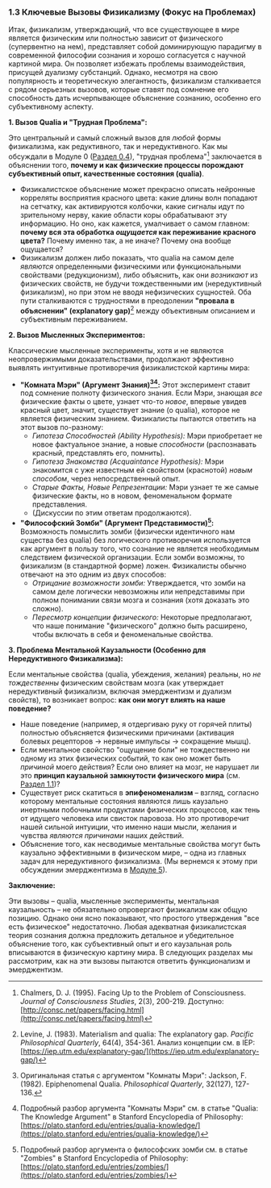 ### 1.3 Ключевые Вызовы Физикализму (Фокус на Проблемах)

Итак, физикализм, утверждающий, что все существующее в мире является физическим или полностью зависит от физического (супервентно на нем), представляет собой доминирующую парадигму в современной философии сознания и хорошо согласуется с научной картиной мира. Он позволяет избежать проблемы взаимодействия, присущей дуализму субстанций. Однако, несмотря на свою популярность и теоретическую элегантность, физикализм сталкивается с рядом серьезных вызовов, которые ставят под сомнение его способность дать исчерпывающее объяснение сознанию, особенно его субъективному аспекту.

**1. Вызов Qualia и "Трудная Проблема":**

Это центральный и самый сложный вызов для *любой* формы физикализма, как редуктивного, так и нередуктивного. Как мы обсуждали в Модуле 0 ([Раздел 0.4](../module0/02-Easy-vs-Hard-Problems/#04-трудная-проблема-сознания-the-hard-problem)), "трудная проблема"[^chalmers95] заключается в объяснении того, **почему и как физические процессы порождают субъективный опыт, качественные состояния (qualia)**.

*   Физикалистское объяснение может прекрасно описать нейронные корреляты восприятия красного цвета: какие длины волн попадают на сетчатку, как активируются колбочки, какие сигналы идут по зрительному нерву, какие области коры обрабатывают эту информацию. Но оно, как кажется, умалчивает о самом главном: **почему вся эта обработка *ощущается* как переживание красного цвета?** Почему именно так, а не иначе? Почему она вообще ощущается?
*   Физикализм должен либо показать, что qualia на самом деле *являются* определенными физическими или функциональными свойствами (редукционизм), либо объяснить, как они *возникают* из физических свойств, не будучи тождественными им (нередуктивный физикализм), но при этом не вводя нефизических сущностей. Оба пути сталкиваются с трудностями в преодолении **"провала в объяснении" (explanatory gap)**[^levine_gap] между объективным описанием и субъективным переживанием.

**2. Вызов Мысленных Экспериментов:**

Классические мысленные эксперименты, хотя и не являются неопровержимыми доказательствами, продолжают эффективно выявлять интуитивные противоречия физикалистской картины мира:

*   **"Комната Мэри" (Аргумент Знания)[^jackson82][^marys_room_sep2]:** Этот эксперимент ставит под сомнение полноту физического знания. Если Мэри, знающая *все* физические факты о цвете, узнает что-то *новое*, впервые увидев красный цвет, значит, существует знание (о qualia), которое не является физическим знанием. Физикалисты пытаются ответить на этот вызов по-разному:
    *   *Гипотеза Способностей (Ability Hypothesis):* Мэри приобретает не новое фактуальное знание, а новые *способности* (распознавать красный, представлять его, помнить).
    *   *Гипотеза Знакомства (Acquaintance Hypothesis):* Мэри знакомится с уже известным ей свойством (краснотой) *новым способом*, через непосредственный опыт.
    *   *Старые Факты, Новые Репрезентации:* Мэри узнает те же самые физические факты, но в новом, феноменальном формате представления.
    *   (Дискуссии по этим ответам продолжаются).
*   **"Философский Зомби" (Аргумент Представимости)[^zombies_sep2]:** Возможность помыслить зомби (физически идентичного нам существа без qualia) без логического противоречия используется как аргумент в пользу того, что сознание не является необходимым следствием физической организации. Если зомби возможны, то физикализм (в стандартной форме) ложен. Физикалисты обычно отвечают на это одним из двух способов:
    *   *Отрицание возможности зомби:* Утверждается, что зомби на самом деле логически невозможны или непредставимы при полном понимании связи мозга и сознания (хотя доказать это сложно).
    *   *Пересмотр концепции физического:* Некоторые предполагают, что наше понимание "физического" должно быть расширено, чтобы включать в себя и феноменальные свойства.

**3. Проблема Ментальной Каузальности (Особенно для Нередуктивного Физикализма):**

Если ментальные свойства (qualia, убеждения, желания) реальны, но *не тождественны* физическим свойствам мозга (как утверждает нередуктивный физикализм, включая эмерджентизм и дуализм свойств), то возникает вопрос: **как они могут влиять на наше поведение?**

*   Наше поведение (например, я отдергиваю руку от горячей плиты) полностью объясняется физическими причинами (активация болевых рецепторов -> нервные импульсы -> сокращение мышц).
*   Если ментальное свойство "ощущение боли" не тождественно ни одному из этих физических событий, то как оно может быть *причиной* моего действия? Если оно влияет на мозг, не нарушает ли это **принцип каузальной замкнутости физического мира** (см. [Раздел 1.1](../module1/01-mind-body-problem/))?
*   Существует риск скатиться в **эпифеноменализм** – взгляд, согласно которому ментальные состояния являются лишь каузально инертными побочными продуктами физических процессов, как тень от идущего человека или свисток паровоза. Но это противоречит нашей сильной интуиции, что именно наши мысли, желания и чувства *являются причинами* наших действий.
*   Объяснение того, как несводимые ментальные свойства могут быть каузально эффективными в физическом мире, – одна из главных задач для нередуктивного физикализма. (Мы вернемся к этому при обсуждении эмерджентизма в [Модуле 5](../module5/)).

**Заключение:**

Эти вызовы – qualia, мысленные эксперименты, ментальная каузальность – не обязательно опровергают физикализм как общую позицию. Однако они ясно показывают, что простого утверждения "все есть физическое" недостаточно. Любая адекватная физикалистская теория сознания должна предложить детальное и убедительное объяснение того, как субъективный опыт и его каузальная роль вписываются в физическую картину мира. В следующих разделах мы рассмотрим, как на эти вызовы пытаются ответить функционализм и эмерджентизм.


[^chalmers95]: Chalmers, D. J. (1995). Facing Up to the Problem of Consciousness. *Journal of Consciousness Studies*, 2(3), 200-219. Доступно: [http://consc.net/papers/facing.html](http://consc.net/papers/facing.html)
[^levine_gap]: Levine, J. (1983). Materialism and qualia: The explanatory gap. *Pacific Philosophical Quarterly*, 64(4), 354-361. Анализ концепции см. в IEP: [https://iep.utm.edu/explanatory-gap/](https://iep.utm.edu/explanatory-gap/)
[^jackson82]: Оригинальная статья с аргументом "Комнаты Мэри": Jackson, F. (1982). Epiphenomenal Qualia. *Philosophical Quarterly*, 32(127), 127-136.
[^marys_room_sep2]: Подробный разбор аргумента "Комнаты Мэри" см. в статье "Qualia: The Knowledge Argument" в Stanford Encyclopedia of Philosophy: [https://plato.stanford.edu/entries/qualia-knowledge/](https://plato.stanford.edu/entries/qualia-knowledge/)
[^zombies_sep2]: Подробный разбор аргумента о философских зомби см. в статье "Zombies" в Stanford Encyclopedia of Philosophy: [https://plato.stanford.edu/entries/zombies/](https://plato.stanford.edu/entries/zombies/)